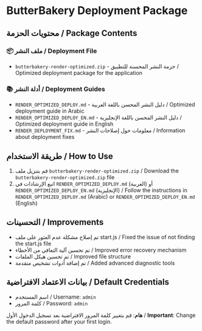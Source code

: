 # ButterBakery Deployment Package

## محتويات الحزمة / Package Contents

### 📦 ملف النشر / Deployment File
- `butterbakery-render-optimized.zip` - حزمة النشر المحسنة للتطبيق / Optimized deployment package for the application

### 📚 أدلة النشر / Deployment Guides
- `RENDER_OPTIMIZED_DEPLOY.md` - دليل النشر المحسن باللغة العربية / Optimized deployment guide in Arabic
- `RENDER_OPTIMIZED_DEPLOY_EN.md` - دليل النشر المحسن باللغة الإنجليزية / Optimized deployment guide in English
- `RENDER_DEPLOYMENT_FIX.md` - معلومات حول إصلاحات النشر / Information about deployment fixes

## طريقة الاستخدام / How to Use

1. قم بتنزيل ملف `butterbakery-render-optimized.zip` / Download the `butterbakery-render-optimized.zip` file
2. اتبع الإرشادات في `RENDER_OPTIMIZED_DEPLOY.md` (العربية) أو `RENDER_OPTIMIZED_DEPLOY_EN.md` (الإنجليزية) / Follow the instructions in `RENDER_OPTIMIZED_DEPLOY.md` (Arabic) or `RENDER_OPTIMIZED_DEPLOY_EN.md` (English)

## التحسينات / Improvements

- تم إصلاح مشكلة عدم العثور على ملف start.js / Fixed the issue of not finding the start.js file
- تم تحسين آلية التعافي من الأخطاء / Improved error recovery mechanism
- تم تحسين هيكل الملفات / Improved file structure
- تم إضافة أدوات تشخيص متقدمة / Added advanced diagnostic tools

## بيانات الاعتماد الافتراضية / Default Credentials

- اسم المستخدم / Username: `admin`
- كلمة المرور / Password: `admin`

**هام**: قم بتغيير كلمة المرور الافتراضية بعد تسجيل الدخول الأول / **Important**: Change the default password after your first login.

